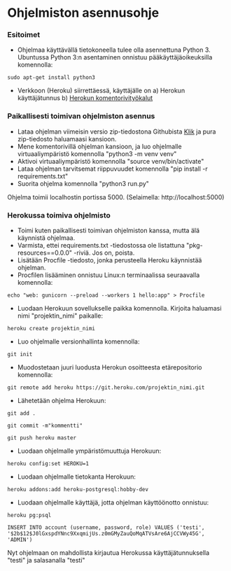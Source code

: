 # Ohjelmiston asennusohje

### Esitoimet

* Ohjelmaa käyttävällä tietokoneella tulee olla asennettuna Python 3.
Ubuntussa Python 3:n asentaminen onnistuu pääkäyttäjäoikeuksilla komennolla:
```
sudo apt-get install python3
```
* Verkkoon (Heroku) siirrettäessä, käyttäjälle on a) Herokun käyttäjätunnus b) [Herokun komentorivityökalut](https://devcenter.heroku.com/articles/heroku-cli "Heroku CLI")

### Paikallisesti toimivan ohjelmiston asennus

* Lataa ohjelman viimeisin versio zip-tiedostona Githubista [Klik](http://linkkiohjemanzippiin.com) ja pura zip-tiedosto haluamaasi kansioon.
* Mene komentorivillä ohjelman kansioon, ja luo ohjelmalle virtuaaliympäristö komennolla "python3 -m venv venv"
* Aktivoi virtuaaliympäristö komennolla "source venv/bin/activate" 
* Lataa ohjelman tarvitsemat riippuvuudet komennolla "pip install -r requirements.txt"
* Suorita ohjelma komennolla "python3 run.py"

Ohjelma toimii localhostin portissa 5000. (Selaimella: http://localhost:5000)

### Herokussa toimiva ohjelmisto

* Toimi kuten paikallisesti toimivan ohjelmiston kanssa, mutta älä käynnistä ohjelmaa.
* Varmista, ettei requirements.txt -tiedostossa ole listattuna "pkg-resources==0.0.0" -riviä. Jos on, poista.
* Lisätään Procfile -tiedosto, jonka perusteella Heroku käynnistää ohjelman.
* Procfilen lisääminen onnistuu Linux:n terminaalissa seuraavalla komennolla:
```
echo "web: gunicorn --preload --workers 1 hello:app" > Procfile
```
* Luodaan Herokuun sovellukselle paikka komennolla. Kirjoita haluamasi nimi "projektin_nimi" paikalle:
```
heroku create projektin_nimi
```
* Luo ohjelmalle versionhallinta komennolla:
```
git init
```
* Muodostetaan juuri luodusta Herokun osoitteesta etärepositorio komennolla:
```
git remote add heroku https://git.heroku.com/projektin_nimi.git
```
* Lähetetään ohjelma Herokuun:
```
git add .
```
```
git commit -m"kommentti"
```
```
git push heroku master
```
* Luodaan ohjelmalle ympäristömuuttuja Herokuun:
```
heroku config:set HEROKU=1
```
* Luodaan ohjelmalle tietokanta Herokuun:
```
heroku addons:add heroku-postgresql:hobby-dev
```
* Luodaan ohjelmalle käyttäjä, jotta ohjelman käyttöönotto onnistuu:
```
heroku pg:psql
```
```
INSERT INTO account (username, password, role) VALUES ('testi', '$2b$12$J0lGxspdYNnc9XxqmijUs.z0mGMyZauQoMqATVsAre6AjCCVWy45G', 'ADMIN')
```

Nyt ohjelmaan on mahdollista kirjautua Herokussa käyttäjätunnuksella "testi" ja salasanalla "testi"
